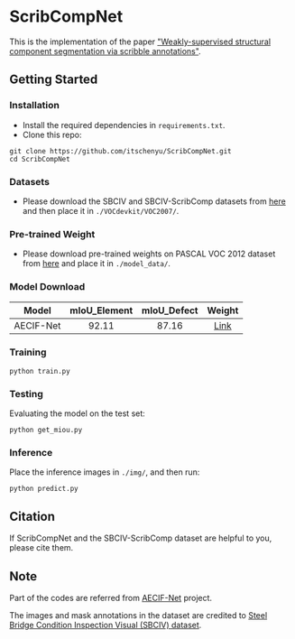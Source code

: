 # ScribCompNet
This is the implementation of the paper ["Weakly-supervised structural component segmentation via scribble annotations"](https://onlinelibrary.wiley.com/journal/14678667).

## Getting Started
### Installation
* Install the required dependencies in `requirements.txt`.
* Clone this repo:
~~~~
git clone https://github.com/itschenyu/ScribCompNet.git
cd ScribCompNet
~~~~
### Datasets
* Please download the SBCIV and SBCIV-ScribComp datasets from [here](https://drive.google.com/drive/folders/15fmV5aLoMnWC-IWyCLNkE2qH8MDPfvox?usp=sharing) and then place it in `./VOCdevkit/VOC2007/`.

### Pre-trained Weight
* Please download pre-trained weights on PASCAL VOC 2012 dataset from [here](https://cmu.app.box.com/s/if90kw6r66q2y6c5xparflhnbwi6c2yi) and place it in `./model_data/`.

### Model  Download
|   Model   | mIoU_Element | mIoU_Defect | Weight |
|:---------:|:------------:|:-----------:|:------:|
| AECIF-Net |     92.11    |    87.16    |    [Link](https://drive.google.com/file/d/1OeWRTi49QwzQzw2OZm52HqPZRayIKdM5/view?usp=sharing)   |

### Training
~~~~
python train.py
~~~~

### Testing
Evaluating the model on the test set:
~~~~
python get_miou.py
~~~~

### Inference
Place the inference images in `./img/`, and then run:
~~~~
python predict.py
~~~~

## Citation
If ScribCompNet and the SBCIV-ScribComp dataset are helpful to you, please cite them.
## Note
Part of the codes are referred from <a href="https://github.com/itschenyu/AECIF-Net">AECIF-Net</a> project.

The images and mask annotations in the dataset are credited to [Steel Bridge Condition Inspection Visual (SBCIV) dataset](https://www.sciencedirect.com/science/article/abs/pii/S0926580524000281).
